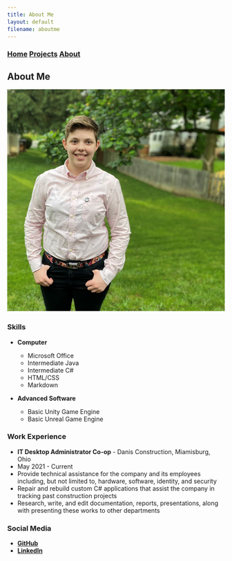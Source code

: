 ```yaml
---
title: About Me
layout: default
filename: aboutme
--- 
```

### [Home](https://beandevstudios.com/) [Projects](https://beandevstudios.com/pages/Projects/projects) [About](https://beandevstudios.com/pages/About/aboutme)
## About Me
![Kelli_Porter_Photo](assets/pictures/About/Photo_Kelli_Porter.png)

### Skills
 - **Computer**
   - Microsoft Office
   - Intermediate Java
   - Intermediate C#
   - HTML/CSS
   - Markdown

 - **Advanced Software**
   - Basic Unity Game Engine
   - Basic Unreal Game Engine

### Work Experience
 - **IT Desktop Administrator Co-op** - Danis Construction, Miamisburg, Ohio
  - May 2021 - Current
   - Provide technical assistance for the company and its employees including, but not limited to, hardware, software, identity, and security
   - Repair and rebuild custom C# applications that assist the company in tracking past construction projects
   - Research, write, and edit documentation, reports, presentations, along with presenting these works to other departments

### Social Media
  - **[GitHub](https://github.com/BeanDevStudios)**
  - **[LinkedIn](https://www.linkedin.com/in/kelliporter22)**